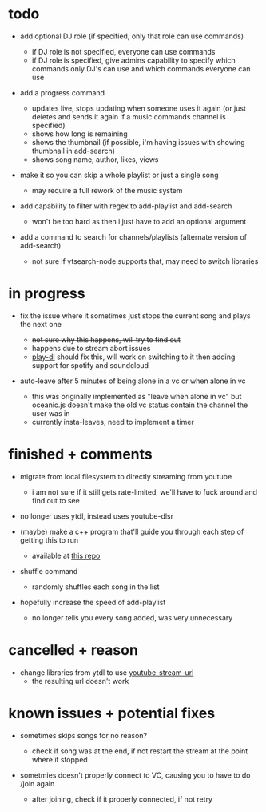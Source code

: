 # todo 

- add optional DJ role (if specified, only that role can use commands)
  - if DJ role is not specified, everyone can use commands
  - if DJ role is specified, give admins capability to specify which commands only DJ's can use and which commands everyone can use

- add a progress command
  - updates live, stops updating when someone uses it again (or just deletes and sends it again if a music commands channel is specified)
  - shows how long is remaining
  - shows the thumbnail (if possible, i'm having issues with showing thumbnail in add-search)
  - shows song name, author, likes, views

- make it so you can skip a whole playlist or just a single song
  - may require a full rework of the music system

- add capability to filter with regex to add-playlist and add-search
  - won't be too hard as then i just have to add an optional argument

- add a command to search for channels/playlists (alternate version of add-search)
  - not sure if ytsearch-node supports that, may need to switch libraries

# in progress

- fix the issue where it sometimes just stops the current song and plays the next one
  - ~~not sure why this happens, will try to find out~~
  - happens due to stream abort issues
  - [play-dl](https://www.npmjs.com/package/play-dl) should fix this, will work on switching to it then adding support for spotify and soundcloud
 
- auto-leave after 5 minutes of being alone in a vc or when alone in vc
  - this was originally implemented as "leave when alone in vc" but oceanic.js doesn't make the old vc status contain the channel the user was in
  - currently insta-leaves, need to implement a timer

# finished + comments

- migrate from local filesystem to directly streaming from youtube 
  - i am not sure if it still gets rate-limited, we'll have to fuck around and find out to see

- no longer uses ytdl, instead uses youtube-dlsr

- (maybe) make a c++ program that'll guide you through each step of getting this to run
  - available at [this repo](https://github.com/fheahdythdr/discord-music-bot-setup)

- shuffle command
  - randomly shuffles each song in the list

- hopefully increase the speed of add-playlist
  - no longer tells you every song added, was very unnecessary

# cancelled + reason


- change libraries from ytdl to use [youtube-stream-url](https://www.npmjs.com/package/youtube-stream-url)
  - the resulting url doesn't work

# known issues + potential fixes

- sometimes skips songs for no reason?
  - check if song was at the end, if not restart the stream at the point where it stopped

- sometmies doesn't properly connect to VC, causing you to have to do /join again
  - after joining, check if it properly connected, if not retry
